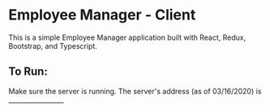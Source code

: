 # Employee Manager - Client

This is a simple Employee Manager application built with React, Redux, Bootstrap, and Typescript.

## To Run:

Make sure the server is running.  The server's address (as of 03/16/2020) is _________________

